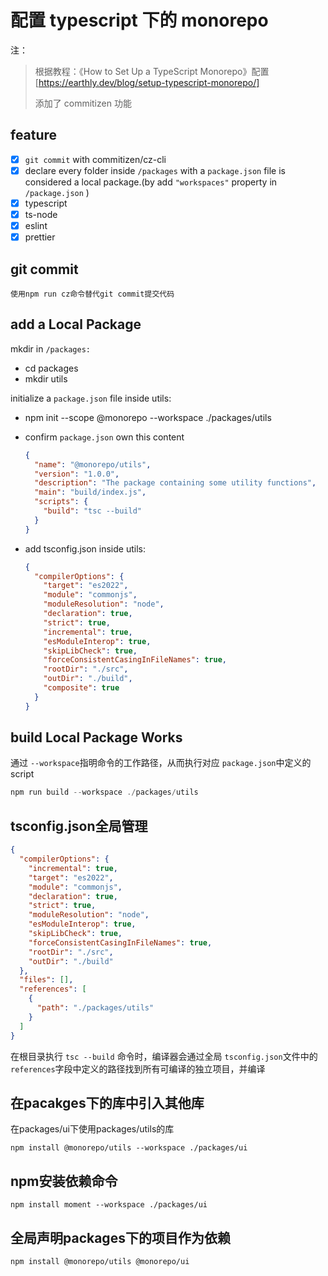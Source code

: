 # 配置 typescript 下的 monorepo

注：

> 根据教程：《How to Set Up a TypeScript Monorepo》配置[https://earthly.dev/blog/setup-typescript-monorepo/]
>
> 添加了 commitizen 功能

## feature

- [x] `git commit` with commitizen/cz-cli
- [x] declare every folder inside `/packages` with a `package.json` file is considered a local package.(by add `"workspaces"` property in `/package.json` )
- [x] typescript
- [x] ts-node
- [x] eslint
- [x] prettier

## git commit

`使用npm run cz命令替代git commit提交代码`

## add a Local Package

mkdir in `/packages:`

- cd packages
- mkdir utils

initialize a `package.json` file inside utils:

- npm init --scope @monorepo --workspace ./packages/utils
- confirm `package.json` own this content

  ```json
  {
    "name": "@monorepo/utils",
    "version": "1.0.0",
    "description": "The package containing some utility functions",
    "main": "build/index.js",
    "scripts": {
      "build": "tsc --build"
    }
  }
  ```

- add tsconfig.json inside utils:

  ```json
  {
    "compilerOptions": {
      "target": "es2022",
      "module": "commonjs",
      "moduleResolution": "node",
      "declaration": true,
      "strict": true,
      "incremental": true,
      "esModuleInterop": true,
      "skipLibCheck": true,
      "forceConsistentCasingInFileNames": true,
      "rootDir": "./src",
      "outDir": "./build",
      "composite": true
    }
  }
  ```

## build Local Package Works

通过 `--workspace`指明命令的工作路径，从而执行对应 `package.json`中定义的script

```powershell
npm run build --workspace ./packages/utils
```

## tsconfig.json全局管理

```json
{
  "compilerOptions": {
    "incremental": true,
    "target": "es2022",
    "module": "commonjs",
    "declaration": true,
    "strict": true,
    "moduleResolution": "node",
    "esModuleInterop": true,
    "skipLibCheck": true,
    "forceConsistentCasingInFileNames": true,
    "rootDir": "./src",
    "outDir": "./build"
  },
  "files": [],
  "references": [
    {
      "path": "./packages/utils"
    }
  ]
}
```

在根目录执行 `tsc --build` 命令时，编译器会通过全局 `tsconfig.json`文件中的 `references`字段中定义的路径找到所有可编译的独立项目，并编译

## 在pacakges下的库中引入其他库

在packages/ui下使用packages/utils的库

```
npm install @monorepo/utils --workspace ./packages/ui
```

## npm安装依赖命令

```
npm install moment --workspace ./packages/ui
```

## 全局声明packages下的项目作为依赖

```
npm install @monorepo/utils @monorepo/ui
```
